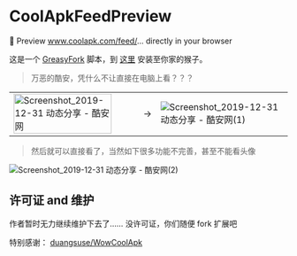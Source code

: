 # CoolApkFeedPreview

🤔 Preview www.coolapk.com/feed/... directly in your browser 

这是一个 [GreasyFork](https://greasyfork.org/zh-CN) 脚本，到 [这里](https://greasyfork.org/zh-CN/scripts/394480-%E9%85%B7%E5%AE%89-feed-%E9%98%85%E8%AF%BB) 安装至你家的猴子。

> 万恶的酷安，凭什么不让直接在电脑上看？？？

<table>
  <tr>
<td><img width="90%" alt="Screenshot_2019-12-31 动态分享 - 酷安网" src="https://user-images.githubusercontent.com/10570123/71626438-25a36280-2c28-11ea-9f3c-4531f4f380fb.png" />
<td>→
<td><img alt="Screenshot_2019-12-31 动态分享 - 酷安网(1)" src="https://user-images.githubusercontent.com/10570123/71626449-305df780-2c28-11ea-9336-d4faa0f3a5f4.png"></img>
</tr>
</table>

> 然后就可以直接看了，当然如下很多功能不完善，甚至不能看头像

![Screenshot_2019-12-31 动态分享 - 酷安网(2)](https://user-images.githubusercontent.com/10570123/71626456-3d7ae680-2c28-11ea-9fe3-bb4260436f5a.png)


## 许可证 and 维护

作者暂时无力继续维护下去了…… 没许可证，你们随便 fork 扩展吧

特别感谢： [duangsuse/WowCoolApk](https://greasyfork.org/zh-CN/scripts/394480-%E9%85%B7%E5%AE%89-feed-%E9%98%85%E8%AF%BB)
